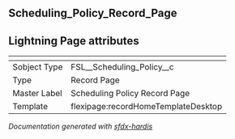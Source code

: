 ## Scheduling_Policy_Record_Page

## Lightning Page attributes

|<!-- -->|<!-- -->|
|:---|:---|
|Sobject Type|FSL__Scheduling_Policy__c|
|Type| Record Page|
|Master Label|Scheduling Policy Record Page|
|Template|flexipage:recordHomeTemplateDesktop|




<!-- Page description -->


_Documentation generated with [sfdx-hardis](https://sfdx-hardis.cloudity.com)_
